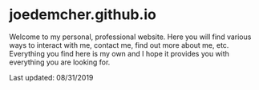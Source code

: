 # joedemcher.github.io

Welcome to my personal, professional website. Here you will find various ways to interact with me, contact me, find out more about me, etc. Everything you find here is my own and I hope it provides you with everything you are looking for.

Last updated: 08/31/2019
